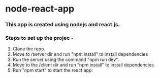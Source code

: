 # node-react-app

### This app is created using nodejs and react.js.


### Steps to set up the projec - 
1. Clone the repo.
2. Move to /server dir and run "npm install" to install dependencies
3. Run the server using the command "npm run dev".
4. Move to the /client dir and run "npm install" to install dependencies.
5. Run "npm start" to start the react app.
